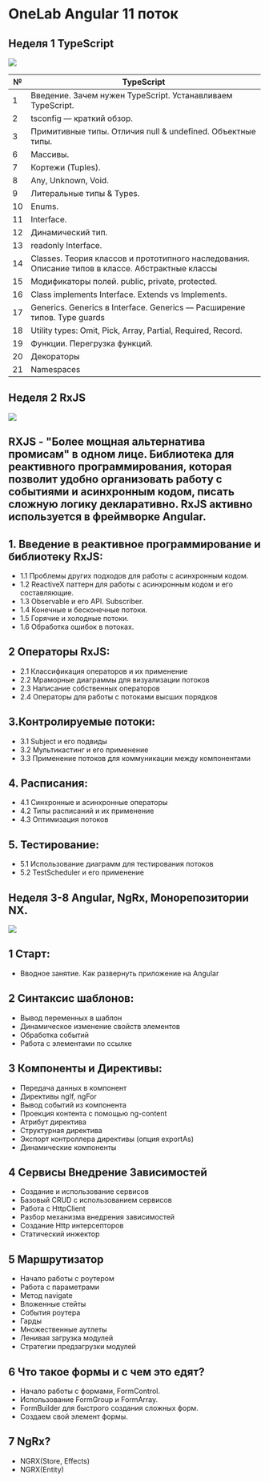 # OneLab Angular 11 поток
## Неделя 1 TypeScript
![](https://raw.githubusercontent.com/remojansen/logo.ts/master/stickers/Screen%20Shot%202016-03-31%20at%2000.05.02.png)

| №    | TypeScript                                                                   | 
| ---- | -----------------------------------------------------------------------------|
| 1    | Введение. Зачем нужен TypeScript. Устанавливаем TypeScript.                  |         
| 2    | tsconfig — краткий обзор.                                                    |
| 3    | Примитивные типы. Отличия null & undefined. Объектные типы.                  |                                   
| 6    | Массивы.                                                                     |
| 7    | Кортежи (Tuples).                                                            | 
| 8    | Any, Unknown, Void.                                                          |
| 9    | Литеральные типы & Types.                                                    |
| 10   | Enums.                                                                       |
| 11   | Interface.                                                                   |
| 12   | Динамический тип.                                                            |
| 13   | readonly Interface.                                                          |
| 14   | Classes. Теория классов и прототипного наследования. Описание типов в классе. Абстрактные классы| 
| 15   | Модификаторы полей. public, private, protected.                                                  |
| 16   | Class implements Interface. Extends vs Implements.                           |    
| 17   | Generics. Generics в Interface. Generics — Расширение типов. Type guards     |
| 18   | Utility types: Omit, Pick, Array, Partial, Required, Record.                 |
| 19   | Функции. Перегрузка функций.                                                 |
| 20   | Декораторы                                                                   |
| 21   | Namespaces                                                                   |

## Неделя 2 RxJS
![](https://habrastorage.org/getpro/habr/post_images/e85/553/cfd/e85553cfdb8db819c496c7d6ae9dad2b.png)

## RXJS - "Более мощная альтернатива промисам" в одном лице. Библиотека для реактивного программирования, которая позволит удобно организовать работу с событиями и асинхронным кодом, писать сложную логику декларативно. RxJS активно используется в фреймворке Angular.

## 1. Введение в реактивное программирование и библиотеку RxJS: 
 - 1.1 Проблемы других подходов для работы с асинхронным кодом. 
 - 1.2 ReactiveX паттерн для работы с асинхронным кодом и его составляющие.
 - 1.3 Observable и его API. Subscriber.
 - 1.4 Конечные и бесконечные потоки.
 - 1.5 Горячие и холодные потоки.
 - 1.6 Обработка ошибок в потоках.
 
## 2 Операторы RxJS:
 - 2.1 Классификация операторов и их применение
 - 2.2 Мраморные диаграммы для визуализации потоков
 - 2.3 Написание собственных операторов
 - 2.4 Операторы для работы с потоками высших порядков
 
## 3.Контролируемыe потоки:
 - 3.1 Subject и его подвиды
 - 3.2 Мультикастинг и его применение
 - 3.3 Применение потоков для коммуникации между компонентами

## 4. Расписания:
 - 4.1 Синхронные и асинхронные операторы
 - 4.2 Типы расписаний и их применение
 - 4.3 Оптимизация потоков

## 5. Тестирование:
  - 5.1 Использование диаграмм для тестирования потоков
  - 5.2 TestScheduler и его применение

## Неделя 3-8  Angular, NgRx, Монорепозитории NX.
![](https://images.indepth.dev/images/2021/05/Bindon_-lesser-known-Angular-template-features.jpg)

## 1 Старт:
  - Вводное занятие. Как развернуть приложение на Angular
## 2 Синтаксис шаблонов:
  - Вывод переменных в шаблон
  - Динамическое изменение свойств элементов
  - Обработка событий
  - Работа с элементами по ссылке
## 3 Компоненты и Директивы:
 - Передача данных в компонент
 - Директивы ngIf, ngFor
 - Вывод событий из компонента
 - Проекция контента с помощью ng-content
 - Атрибут директива
 - Структурная директива
 - Экспорт контроллера директивы (опция exportAs)
 - Динамические компоненты
## 4 Сервисы Внедрение Зависимостей
 - Создание и использование сервисов
 - Базовый CRUD с использованием сервисов
 - Работа с HttpClient
 - Разбор механизма внедрения зависимостей
 - Создание Http интерсепторов
 - Статический инжектор
## 5 Маршрутизатор
 - Начало работы с роутером
 - Работа с параметрами
 - Метод navigate
 - Вложенные стейты
 - События роутера
 - Гарды
 - Множественные аутлеты
 - Ленивая загрузка модулей
 - Стратегии предзагрузки модулей
## 6 Что такое формы и с чем это едят? 
 - Начало работы с формами, FormControl.
 - Использование FormGroup и FormArray.
 - FormBuilder для быстрого создания сложных форм.
 - Создаем свой элемент формы.
## 7 NgRx? 
 - NGRX(Store, Effects)
 - NGRX(Entity)
